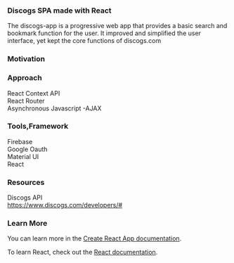 ### Discogs SPA made with React

The discogs-app is a progressive web app that provides a basic search and bookmark function for the user. It improved and simplified the user interface, yet kept the core functions of discogs.com

### Motivation



### Approach

React Context API <br>
React Router  <br>
Asynchronous Javascript -AJAX <br>


### Tools,Framework

Firebase  <br>
Google Oauth <br>
Material UI <br>
React <br>


### Resources

Discogs API  <br>
https://www.discogs.com/developers/#  <br>



### Learn More

You can learn more in the [Create React App documentation](https://facebook.github.io/create-react-app/docs/getting-started).

To learn React, check out the [React documentation](https://reactjs.org/).
